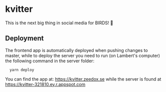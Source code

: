 # kvitter

This is the next big thing in social media for BIRDS! 🐥

## Deployment

The frontend app is automatically deployed when pushing changes to master, while to deploy the server you need to run (on Lambert's computer) the following command in the server folder:

```
  yarn deploy
```

You can find the app at: https://kvitter.zeedox.se while the server is found at https://kvitter-321810.ey.r.appspot.com
